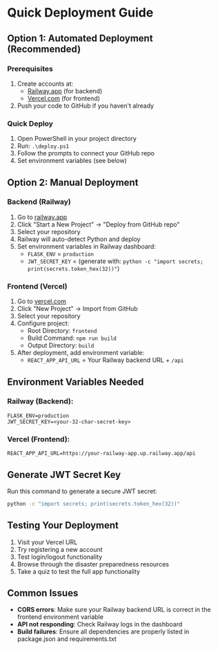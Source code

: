 # Quick Deployment Guide

## Option 1: Automated Deployment (Recommended)

### Prerequisites
1. Create accounts at:
   - [Railway.app](https://railway.app) (for backend)
   - [Vercel.com](https://vercel.com) (for frontend)
2. Push your code to GitHub if you haven't already

### Quick Deploy
1. Open PowerShell in your project directory
2. Run: `.\deploy.ps1`
3. Follow the prompts to connect your GitHub repo
4. Set environment variables (see below)

## Option 2: Manual Deployment

### Backend (Railway)
1. Go to [railway.app](https://railway.app)
2. Click "Start a New Project" → "Deploy from GitHub repo"
3. Select your repository
4. Railway will auto-detect Python and deploy
5. Set environment variables in Railway dashboard:
   - `FLASK_ENV` = `production`
   - `JWT_SECRET_KEY` = (generate with: `python -c "import secrets; print(secrets.token_hex(32))"`)

### Frontend (Vercel)
1. Go to [vercel.com](https://vercel.com)
2. Click "New Project" → Import from GitHub
3. Select your repository
4. Configure project:
   - Root Directory: `frontend`
   - Build Command: `npm run build`
   - Output Directory: `build`
5. After deployment, add environment variable:
   - `REACT_APP_API_URL` = Your Railway backend URL + `/api`

## Environment Variables Needed

### Railway (Backend):
```
FLASK_ENV=production
JWT_SECRET_KEY=<your-32-char-secret-key>
```

### Vercel (Frontend):
```
REACT_APP_API_URL=https://your-railway-app.up.railway.app/api
```

## Generate JWT Secret Key
Run this command to generate a secure JWT secret:
```bash
python -c "import secrets; print(secrets.token_hex(32))"
```

## Testing Your Deployment
1. Visit your Vercel URL
2. Try registering a new account
3. Test login/logout functionality
4. Browse through the disaster preparedness resources
5. Take a quiz to test the full app functionality

## Common Issues
- **CORS errors**: Make sure your Railway backend URL is correct in the frontend environment variable
- **API not responding**: Check Railway logs in the dashboard
- **Build failures**: Ensure all dependencies are properly listed in package.json and requirements.txt
